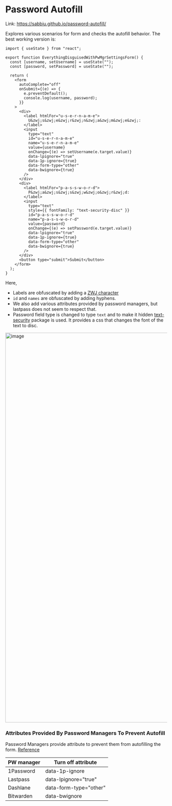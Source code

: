 # Password Autofill

Link: https://sabbiu.github.io/password-autofill/

Explores various scenarios for form and checks the autofill behavior. The best working version is:

```tsx
import { useState } from "react";

export function EverythingDisguisedWithPwMgrSettingsForm() {
  const [username, setUsername] = useState("");
  const [password, setPassword] = useState("");

  return (
    <form
      autoComplete="off"
      onSubmit={(e) => {
        e.preventDefault();
        console.log(username, password);
      }}
    >
      <div>
        <label htmlFor="u-s-e-r-n-a-m-e">
          U&zwj;s&zwj;e&zwj;r&zwj;n&zwj;a&zwj;m&zwj;e&zwj;:
        </label>
        <input
          type="text"
          id="u-s-e-r-n-a-m-e"
          name="u-s-e-r-n-a-m-e"
          value={username}
          onChange={(e) => setUsername(e.target.value)}
          data-lpignore="true"
          data-1p-ignore={true}
          data-form-type="other"
          data-bwignore={true}
        />
      </div>
      <div>
        <label htmlFor="p-a-s-s-w-o-r-d">
          P&zwj;a&zwj;s&zwj;s&zwj;w&zwj;o&zwj;r&zwj;d:
        </label>
        <input
          type="text"
          style={{ fontFamily: "text-security-disc" }}
          id="p-a-s-s-w-o-r-d"
          name="p-a-s-s-w-o-r-d"
          value={password}
          onChange={(e) => setPassword(e.target.value)}
          data-lpignore="true"
          data-1p-ignore={true}
          data-form-type="other"
          data-bwignore={true}
        />
      </div>
      <button type="submit">Submit</button>
    </form>
  );
}
```

Here,
- Labels are obfuscated by adding a [ZWJ character](https://en.wikipedia.org/wiki/Zero-width_joiner)
- `id` and `names` are obfuscated by adding hyphens.
- We also add various attributes provided by password managers, but lastpass does not seem to respect that.
- Password field type is changed to type `text` and to make it hidden [text-security](https://github.com/noppa/text-security) package is used. It provides a css that changes the font of the text to disc.

<img width="1214" alt="image" src="https://github.com/user-attachments/assets/9ef0bed6-6b9e-4aaa-8f0d-494a6e2aa31f">

### Attributes Provided By Password Managers To Prevent Autofill

Password Managers provide attribute to prevent them from autofilling the form. [Reference](https://www.stefanjudis.com/snippets/turn-off-password-managers/)

| PW manager | Turn off attribute         |
|------------|----------------------------|
| 1Password  | data-1p-ignore             |
| Lastpass   | data-lpignore="true"       |
| Dashlane   | data-form-type="other"     |
| Bitwarden  | data-bwignore              |
